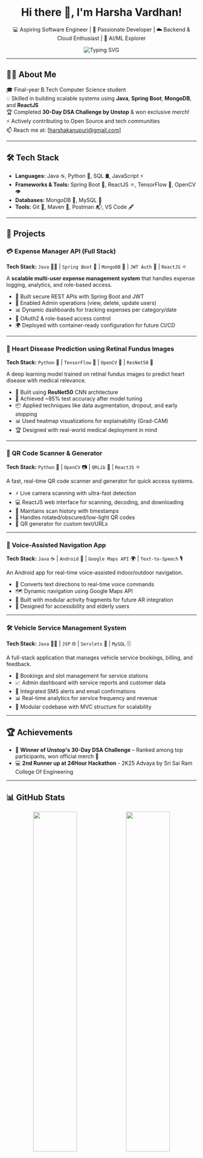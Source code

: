 <h1 align="center">Hi there 👋, I'm Harsha Vardhan!</h1>
<p align="center">
 💻 Aspiring Software Engineer | 🚀 Passionate Developer | ☁️ Backend & Cloud Enthusiast | 🧠 AI/ML Explorer  
</p>

<p align="center">
  <img src="https://readme-typing-svg.demolab.com?font=Fira+Code&pause=1000&center=true&vCenter=true&width=435&lines=Java+%7C+Spring+Boot+%7C+ReactJS+%7C+MongoDB;Backend+Developer+%7C+Cloud-Native+Learner;Machine+Learning+%7C+OpenCV+%7C+Python;GitHub+Profile+README+with+✨+Flair!" alt="Typing SVG" />
</p>

---

## 👨‍💻 About Me

🎓 Final-year B.Tech Computer Science student  
💡 Skilled in building scalable systems using **Java**, **Spring Boot**, **MongoDB**, and **ReactJS**  
🏆 Completed **30-Day DSA Challenge by Unstop** & won exclusive merch!  
⚡ Actively contributing to Open Source and tech communities  
📫 Reach me at: [harshakanupuri@gmail.com]

---

## 🛠️ Tech Stack

- **Languages:** Java ☕, Python 🐍, SQL 🛢️, JavaScript ⚡
- **Frameworks & Tools:** Spring Boot 🌱, ReactJS ⚛️, TensorFlow 🧠, OpenCV 👁️
- **Databases:** MongoDB 🍃, MySQL 🐬
- **Tools:** Git 🔧, Maven 🧰, Postman 📬, VS Code 🖋️

---

## 🚀 Projects

### 💳 Expense Manager API (Full Stack)  
**Tech Stack:** `Java` 🧑‍💻 | `Spring Boot` 🌱 | `MongoDB` 🍃 | `JWT Auth` 🔐 | `ReactJS` ⚛️  

A **scalable multi-user expense management system** that handles expense logging, analytics, and role-based access.

- 🧾 Built secure REST APIs with Spring Boot and JWT  
- 👥 Enabled Admin operations (view, delete, update users)  
- 📊 Dynamic dashboards for tracking expenses per category/date  
- 🔐 OAuth2 & role-based access control  
- 🌍 Deployed with container-ready configuration for future CI/CD

---

### 🏥 Heart Disease Prediction using Retinal Fundus Images  
**Tech Stack:** `Python` 🐍 | `TensorFlow` 🔬 | `OpenCV` 🧠 | `ResNet50` 🔗  

A deep learning model trained on retinal fundus images to predict heart disease with medical relevance.

- 🧠 Built using **ResNet50** CNN architecture  
- 🎯 Achieved ~85% test accuracy after model tuning  
- 📦 Applied techniques like data augmentation, dropout, and early stopping  
- 📊 Used heatmap visualizations for explainability (Grad-CAM)  
- 🏆 Designed with real-world medical deployment in mind

---

### 🔳 QR Code Scanner & Generator  
**Tech Stack:** `Python` 🐍 | `OpenCV` 📷 | `QRLib` 🧠 | `ReactJS` ⚛️  

A fast, real-time QR code scanner and generator for quick access systems.

- ⚡ Live camera scanning with ultra-fast detection  
- 💻 ReactJS web interface for scanning, decoding, and downloading  
- 🧾 Maintains scan history with timestamps  
- 🎨 Handles rotated/obscured/low-light QR codes  
- 🔗 QR generator for custom text/URLs

---

### 🧭 Voice-Assisted Navigation App  
**Tech Stack:** `Java` ☕ | `Android` 📱 | `Google Maps API` 🌍 | `Text-to-Speech` 🎙️  

An Android app for real-time voice-assisted indoor/outdoor navigation.

- 🎤 Converts text directions to real-time voice commands  
- 🗺️ Dynamic navigation using Google Maps API  
- 🧩 Built with modular activity fragments for future AR integration  
- 🚶 Designed for accessibility and elderly users

---

### 🛠️ Vehicle Service Management System  
**Tech Stack:** `Java` 🧑‍💻 | `JSP` 🌐 | `Servlets` 🔧 | `MySQL` 🗄️  

A full-stack application that manages vehicle service bookings, billing, and feedback.

- 📆 Bookings and slot management for service stations  
- 📈 Admin dashboard with service reports and customer data  
- 💬 Integrated SMS alerts and email confirmations  
- 📊 Real-time analytics for service frequency and revenue  
- 🔧 Modular codebase with MVC structure for scalability

---

## 🏆 Achievements

- 🥇 **Winner of Unstop's 30-Day DSA Challenge** – Ranked among top participants, won official merch 👕  
- 💻 **2nd Runner up at 24Hour Hackathon** - 2K25 Advaya by Sri Sai Ram College Of Engineering  


---

## 📊 GitHub Stats

<p align="center">
  <img src="https://github-readme-stats.vercel.app/api?username=YourUsername&show_icons=true&theme=radical" width="48%"/>
  <img src="https://github-readme-streak-stats.herokuapp.com?user=YourUsername&theme=radical" width="48%"/>
</p>

---

### 📫 Connect With Me

- 📧 Email: [harshakanupuri@gmail.com](mailto:harshakanupuri@gmail.com)  
- 💼 LinkedIn: [linkedin.com/in/harsha-vardhan-kanupuri](https://linkedin.com/in/harsha-vardhan-kanupuri)  
- 🌐 Portfolio (in development): [yourwebsite.com](https://yourwebsite.com)  

### 🌍 Hosted Websites

- 🩺 **Heart Risk Assessment using Retina Imaging:** [heart-risk-assessement.vercel.app](https://heart-risk-assessement.vercel.app)  
- 📷 **QR Code Scanner & Generator:** [qr-scanner-and-generator-two.vercel.app](https://qr-scanner-and-generator-two.vercel.app)
- **More Websites in Production and Development**
---

_“Code is like humor. When you have to explain it, it’s bad.” — Cory House_

